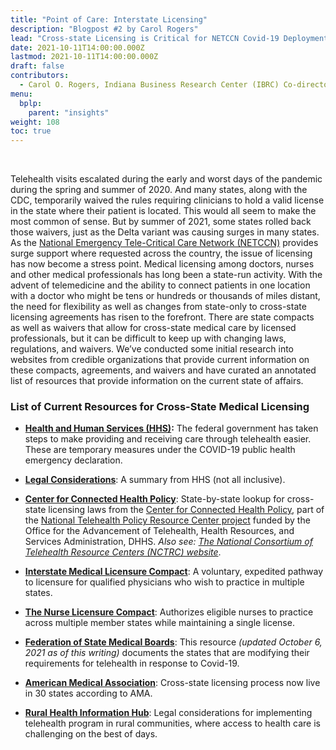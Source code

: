 ```yaml
---
title: "Point of Care: Interstate Licensing"
description: "Blogpost #2 by Carol Rogers"
lead: "Cross-state Licensing is Critical for NETCCN Covid-19 Deployments"
date: 2021-10-11T14:00:00.000Z
lastmod: 2021-10-11T14:00:00.000Z
draft: false
contributors:
  - Carol O. Rogers, Indiana Business Research Center (IBRC) Co-director
menu:
  bplp:
    parent: "insights"
weight: 108
toc: true
---
```


&nbsp;  

Telehealth visits escalated during the early and worst days of the pandemic during the spring and summer of 2020. And many states, along with the CDC, temporarily waived the rules requiring clinicians to hold a valid license in the state where their patient is located. This would all seem to make the most common of sense.  But by summer of 2021, some states rolled back those waivers, just as the Delta variant was causing surges in many states.
As the [National Emergency Tele-Critical Care Network (NETCCN)](https://www.tatrc.org/netccn/) provides surge support where requested across the country, the issue of licensing has now become a stress point. Medical licensing among doctors, nurses and other medical professionals has long been a state-run activity. With the advent of telemedicine and the ability to connect patients in one location with a doctor who might be tens or hundreds or thousands of miles distant, the need for flexibility as well as changes from state-only to cross-state licensing agreements has risen to the forefront.
There are state compacts as well as waivers that allow for cross-state medical care by licensed professionals, but it can be difficult to keep up with changing laws, regulations, and waivers. We’ve conducted some initial research into websites from credible organizations that provide current information on these compacts, agreements, and waivers and have curated an annotated list of resources that provide information on the current state of affairs.

### List of Current Resources for Cross-State Medical Licensing

* **[Health and Human Services (HHS)](https://telehealth.hhs.gov/providers/policy-changes-during-the-covid-19-public-health-emergency/):** The federal government has taken steps to make providing and receiving care through telehealth easier. These are temporary measures under the COVID-19 public health emergency declaration. 

* **[Legal Considerations](https://telehealth.hhs.gov/providers/legal-considerations/ )**:
A summary from HHS (not all inclusive). 

* **[Center for Connected Health Policy](www.cchpca.org/topic/cross-state-licensing-professional-requirements/ )**: State-by-state lookup for cross-state licensing laws from the [Center for Connected Health Policy](https://www.cchpca.org/), part of the [National Telehealth Policy Resource Center project](https://www.cchpca.org/telehealth-resource-centers/#) funded by the Office for the Advancement of Telehealth, Health Resources, and Services Administration, DHHS. *Also see: [The National Consortium of Telehealth Resource Centers (NCTRC) website](https://telehealthresourcecenter.org/about-us/)*.

* **[Interstate Medical Licensure Compact](www.imlcc.org)**: A voluntary, expedited pathway to licensure for qualified physicians who wish to practice in multiple states.

* **[The Nurse Licensure Compact](www.ncsbn.org/nurse-licensure-compact.htm )**: Authorizes eligible nurses to practice across multiple member states while maintaining a single license. 

* **[Federation of State Medical Boards](www.fsmb.org/siteassets/advocacy/pdf/states-waiving-licensure-requirements-for-telehealth-in-response-to-covid-19.pdf )**: This resource *(updated October 6, 2021 as of this writing)* documents the states that are modifying their requirements for telehealth in response to Covid-19. 

* **[American Medical Association](https://www.ama-assn.org/practice-management/digital/cross-state-licensing-process-now-live-30-states )**: Cross-state licensing process now live in 30 states according to AMA.

* **[Rural Health Information Hub](https://www.ruralhealthinfo.org/toolkits/telehealth/4/legal-considerations )**: Legal considerations for implementing telehealth program in rural communities, where access to health care is challenging on the best of days.
